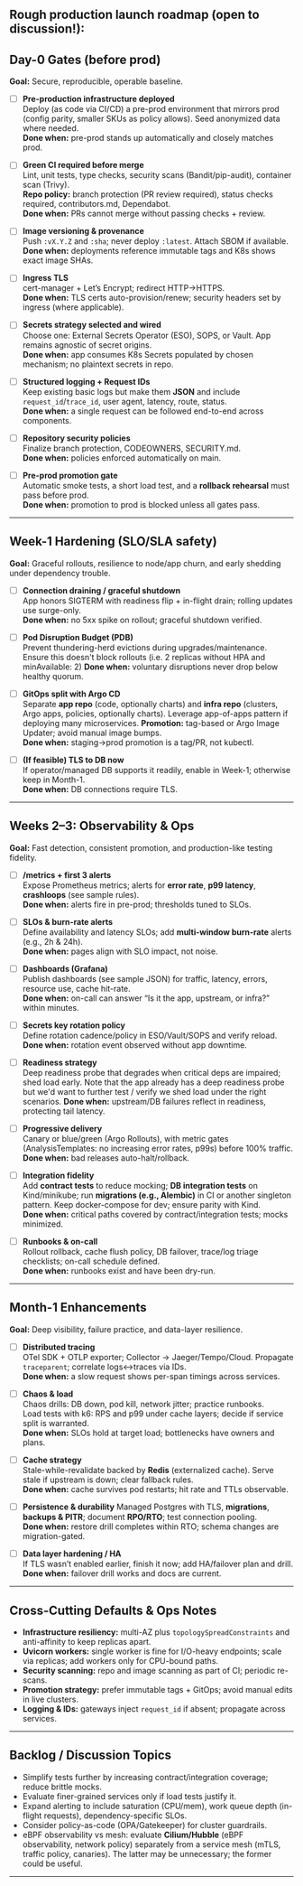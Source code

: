## Rough production launch roadmap (open to discussion!):

## Day-0 Gates (before prod)
**Goal:** Secure, reproducible, operable baseline.

- [ ] **Pre-production infrastructure deployed**  
  Deploy (as code via CI/CD) a pre-prod environment that mirrors prod (config parity, smaller SKUs as policy allows). Seed anonymized data where needed.  
  **Done when:** pre-prod stands up automatically and closely matches prod.

- [ ] **Green CI required before merge**  
  Lint, unit tests, type checks, security scans (Bandit/pip-audit), container scan (Trivy).  
  **Repo policy:** branch protection (PR review required), status checks required, contributors.md, Dependabot.  
  **Done when:** PRs cannot merge without passing checks + review.

- [ ] **Image versioning & provenance**  
  Push `:vX.Y.Z` and `:sha`; never deploy `:latest`. Attach SBOM if available.  
  **Done when:** deployments reference immutable tags and K8s shows exact image SHAs.

- [ ] **Ingress TLS**  
  cert-manager + Let’s Encrypt; redirect HTTP→HTTPS.  
  **Done when:** TLS certs auto-provision/renew; security headers set by ingress (where applicable).

- [ ] **Secrets strategy selected and wired**  
  Choose one: External Secrets Operator (ESO), SOPS, or Vault. App remains agnostic of secret origins.  
  **Done when:** app consumes K8s Secrets populated by chosen mechanism; no plaintext secrets in repo.

- [ ] **Structured logging + Request IDs**  
  Keep existing basic logs but make them **JSON** and include `request_id`/`trace_id`, user agent, latency, route, status.  
  **Done when:** a single request can be followed end-to-end across components.

- [ ] **Repository security policies**  
  Finalize branch protection, CODEOWNERS, SECURITY.md.  
  **Done when:** policies enforced automatically on main.

- [ ] **Pre-prod promotion gate**  
  Automatic smoke tests, a short load test, and a **rollback rehearsal** must pass before prod.  
  **Done when:** promotion to prod is blocked unless all gates pass.

---

## Week-1 Hardening (SLO/SLA safety)
**Goal:** Graceful rollouts, resilience to node/app churn, and early shedding under dependency trouble.

- [ ] **Connection draining / graceful shutdown**  
  App honors SIGTERM with readiness flip + in-flight drain; rolling updates use surge-only.  
  **Done when:** no 5xx spike on rollout; graceful shutdown verified.

- [ ] **Pod Disruption Budget (PDB)**  
  Prevent thundering-herd evictions during upgrades/maintenance. Ensure this doesn't block rollouts (i.e. 2 replicas without HPA and minAvailable: 2)
  **Done when:** voluntary disruptions never drop below healthy quorum.

- [ ] **GitOps split with Argo CD**  
  Separate **app repo** (code, optionally charts) and **infra repo** (clusters, Argo apps, policies, optionally charts). Leverage app-of-apps pattern if deploying many microservices.
  **Promotion:** tag-based or Argo Image Updater; avoid manual image bumps.  
  **Done when:** staging→prod promotion is a tag/PR, not kubectl.

- [ ] **(If feasible) TLS to DB now**  
  If operator/managed DB supports it readily, enable in Week-1; otherwise keep in Month-1.  
  **Done when:** DB connections require TLS.

---

## Weeks 2–3: Observability & Ops
**Goal:** Fast detection, consistent promotion, and production-like testing fidelity.

- [ ] **/metrics + first 3 alerts**  
  Expose Prometheus metrics; alerts for **error rate**, **p99 latency**, **crashloops** (see sample rules).  
  **Done when:** alerts fire in pre-prod; thresholds tuned to SLOs.

- [ ] **SLOs & burn-rate alerts**  
  Define availability and latency SLOs; add **multi-window burn-rate** alerts (e.g., 2h & 24h).  
  **Done when:** pages align with SLO impact, not noise.

- [ ] **Dashboards (Grafana)**  
  Publish dashboards (see sample JSON) for traffic, latency, errors, resource use, cache hit-rate.  
  **Done when:** on-call can answer “Is it the app, upstream, or infra?” within minutes.

- [ ] **Secrets key rotation policy**  
  Define rotation cadence/policy in ESO/Vault/SOPS and verify reload.  
  **Done when:** rotation event observed without app downtime.

- [ ] **Readiness strategy**  
  Deep readiness probe that degrades when critical deps are impaired; shed load early. Note that the app already has a deep readiness probe but we'd want to further test / verify we shed load under the right scenarios.
  **Done when:** upstream/DB failures reflect in readiness, protecting tail latency.

- [ ] **Progressive delivery**  
  Canary or blue/green (Argo Rollouts), with metric gates (AnalysisTemplates: no increasing error rates, p99s) before 100% traffic.  
  **Done when:** bad releases auto-halt/rollback.

- [ ] **Integration fidelity**  
  Add **contract tests** to reduce mocking; **DB integration tests** on Kind/minikube; run **migrations (e.g., Alembic)** in CI or another singleton pattern. Keep docker-compose for dev; ensure parity with Kind.  
  **Done when:** critical paths covered by contract/integration tests; mocks minimized.

- [ ] **Runbooks & on-call**  
  Rollout rollback, cache flush policy, DB failover, trace/log triage checklists; on-call schedule defined.  
  **Done when:** runbooks exist and have been dry-run.

---

## Month-1 Enhancements
**Goal:** Deep visibility, failure practice, and data-layer resilience.

- [ ] **Distributed tracing**  
  OTel SDK + OTLP exporter; Collector → Jaeger/Tempo/Cloud. Propagate `traceparent`; correlate logs↔traces via IDs.  
  **Done when:** a slow request shows per-span timings across services.

- [ ] **Chaos & load**  
  Chaos drills: DB down, pod kill, network jitter; practice runbooks.  
  Load tests with k6: RPS and p99 under cache layers; decide if service split is warranted.  
  **Done when:** SLOs hold at target load; bottlenecks have owners and plans.

- [ ] **Cache strategy**  
  Stale-while-revalidate backed by **Redis** (externalized cache). Serve stale if upstream is down; clear fallback rules.  
  **Done when:** cache survives pod restarts; hit rate and TTLs observable.

- [ ] **Persistence & durability** 
  Managed Postgres with TLS, **migrations**, **backups & PITR**; document **RPO/RTO**; test connection pooling.  
  **Done when:** restore drill completes within RTO; schema changes are migration-gated.

- [ ] **Data layer hardening / HA**  
  If TLS wasn’t enabled earlier, finish it now; add HA/failover plan and drill.  
  **Done when:** failover drill works and docs are current.

---

## Cross-Cutting Defaults & Ops Notes
- **Infrastructure resiliency:** multi-AZ plus `topologySpreadConstraints` and anti-affinity to keep replicas apart.  
- **Uvicorn workers:** single worker is fine for I/O-heavy endpoints; scale via replicas; add workers only for CPU-bound paths.  
- **Security scanning:** repo and image scanning as part of CI; periodic re-scans.  
- **Promotion strategy:** prefer immutable tags + GitOps; avoid manual edits in live clusters.  
- **Logging & IDs:** gateways inject `request_id` if absent; propagate across services.

---

## Backlog / Discussion Topics
- Simplify tests further by increasing contract/integration coverage; reduce brittle mocks.  
- Evaluate finer-grained services only if load tests justify it.  
- Expand alerting to include saturation (CPU/mem), work queue depth (in-flight requests), dependency-specific SLOs.  
- Consider policy-as-code (OPA/Gatekeeper) for cluster guardrails.
- eBPF observability vs mesh: evaluate **Cilium/Hubble** (eBPF observability, network policy) separately from a service mesh (mTLS, traffic policy, canaries). The latter may be unnecessary; the former could be useful.

---